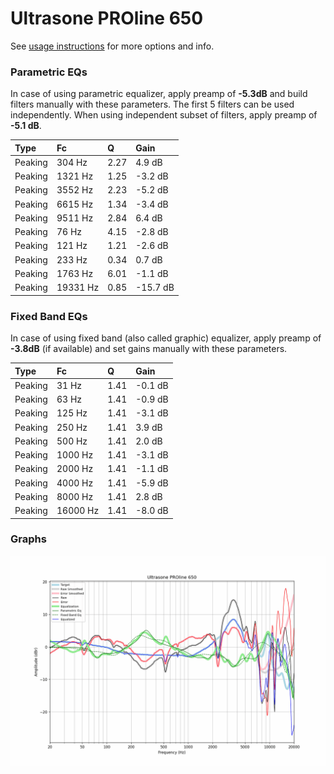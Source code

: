 # Ultrasone PROline 650
See [usage instructions](https://github.com/jaakkopasanen/AutoEq#usage) for more options and info.

### Parametric EQs
In case of using parametric equalizer, apply preamp of **-5.3dB** and build filters manually
with these parameters. The first 5 filters can be used independently.
When using independent subset of filters, apply preamp of **-5.1 dB**.

| Type    | Fc       |    Q | Gain     |
|:--------|:---------|:-----|:---------|
| Peaking | 304 Hz   | 2.27 | 4.9 dB   |
| Peaking | 1321 Hz  | 1.25 | -3.2 dB  |
| Peaking | 3552 Hz  | 2.23 | -5.2 dB  |
| Peaking | 6615 Hz  | 1.34 | -3.4 dB  |
| Peaking | 9511 Hz  | 2.84 | 6.4 dB   |
| Peaking | 76 Hz    | 4.15 | -2.8 dB  |
| Peaking | 121 Hz   | 1.21 | -2.6 dB  |
| Peaking | 233 Hz   | 0.34 | 0.7 dB   |
| Peaking | 1763 Hz  | 6.01 | -1.1 dB  |
| Peaking | 19331 Hz | 0.85 | -15.7 dB |

### Fixed Band EQs
In case of using fixed band (also called graphic) equalizer, apply preamp of **-3.8dB**
(if available) and set gains manually with these parameters.

| Type    | Fc       |    Q | Gain    |
|:--------|:---------|:-----|:--------|
| Peaking | 31 Hz    | 1.41 | -0.1 dB |
| Peaking | 63 Hz    | 1.41 | -0.9 dB |
| Peaking | 125 Hz   | 1.41 | -3.1 dB |
| Peaking | 250 Hz   | 1.41 | 3.9 dB  |
| Peaking | 500 Hz   | 1.41 | 2.0 dB  |
| Peaking | 1000 Hz  | 1.41 | -3.1 dB |
| Peaking | 2000 Hz  | 1.41 | -1.1 dB |
| Peaking | 4000 Hz  | 1.41 | -5.9 dB |
| Peaking | 8000 Hz  | 1.41 | 2.8 dB  |
| Peaking | 16000 Hz | 1.41 | -8.0 dB |

### Graphs
![](./Ultrasone%20PROline%20650.png)